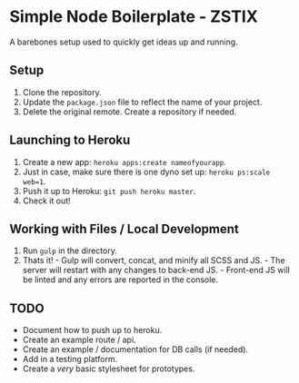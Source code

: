 # Simple Node Boilerplate - ZSTIX
A barebones setup used to quickly get ideas up and running.

## Setup
  1. Clone the repository.
  2. Update the `package.json` file to reflect the name of your project.
  3. Delete the original remote. Create a repository if needed.

## Launching to Heroku
  1. Create a new app: `heroku apps:create nameofyourapp`.
  2. Just in case, make sure there is one dyno set up: `heroku ps:scale web=1`.
  3. Push it up to Heroku: `git push heroku master`.
  4. Check it out!

## Working with Files / Local Development
  1. Run `gulp` in the directory.
  2. Thats it!
    - Gulp will convert, concat, and minify all SCSS and JS.
    - The server will restart with any changes to back-end JS.
    - Front-end JS will be linted and any errors are reported in the console.

## TODO
  - Document how to push up to heroku.
  - Create an example route / api.
  - Create an example / documentation for DB calls (if needed).
  - Add in a testing platform.
  - Create a _very_ basic stylesheet for prototypes.